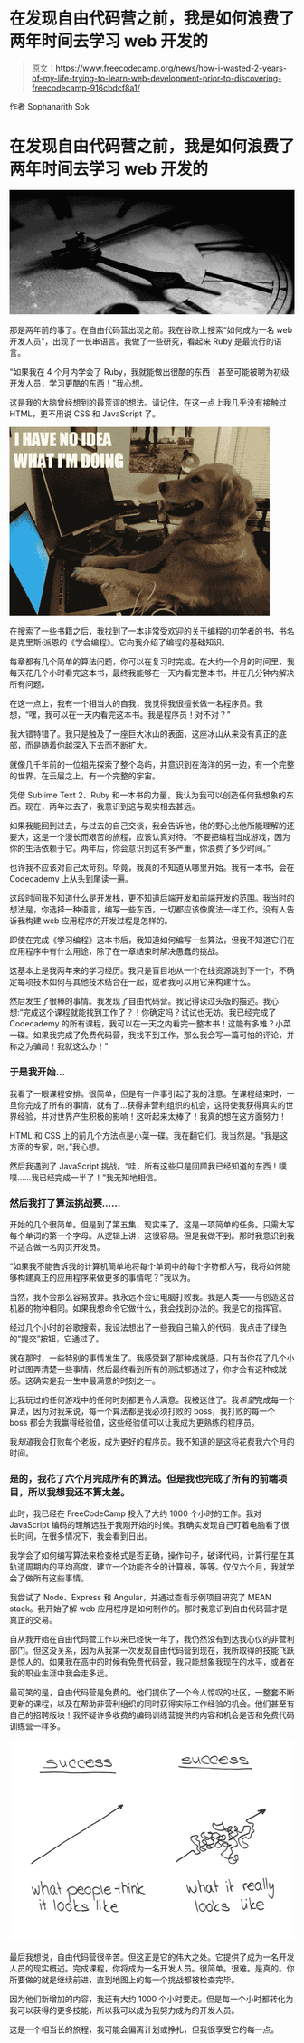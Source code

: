 # 在发现自由代码营之前，我是如何浪费了两年时间去学习 web 开发的

> 原文：<https://www.freecodecamp.org/news/how-i-wasted-2-years-of-my-life-trying-to-learn-web-development-prior-to-discovering-freecodecamp-916cbdcf8a1/>

作者 Sophanarith Sok

# 在发现自由代码营之前，我是如何浪费了两年时间去学习 web 开发的

![1*qI4dVsz38EixPWPxqX--9Q](img/66b18d160dd08f1655747d1c349e0c8c.png)

那是两年前的事了。在自由代码营出现之前。我在谷歌上搜索“如何成为一名 web 开发人员”，出现了一长串语言。我做了一些研究，看起来 Ruby 是最流行的语言。

“如果我在 4 个月内学会了 Ruby，我就能做出很酷的东西！甚至可能被聘为初级开发人员，学习更酷的东西！”我心想。

这是我的大脑曾经想到的最荒谬的想法。请记住，在这一点上我几乎没有接触过 HTML，更不用说 CSS 和 JavaScript 了。

![1*nkWf1zVrZ3DCZgnsZAXLWg](img/b28b79485c2e4a3c24d0fbfe3df74d8b.png)

在搜索了一些书籍之后，我找到了一本非常受欢迎的关于编程的初学者的书，书名是克里斯·派恩的《学会编程》。它向我介绍了编程的基础知识。

每章都有几个简单的算法问题，你可以在复习时完成。在大约一个月的时间里，我每天花几个小时看完这本书，最终我能够在一天内看完整本书，并在几分钟内解决所有问题。

在这一点上，我有一个相当大的自我，我觉得我很擅长做一名程序员。我想，“嘿，我可以在一天内看完这本书。我是程序员！对不对？”

我大错特错了。我只是触及了一座巨大冰山的表面，这座冰山从来没有真正的底部，而是随着你越深入下去而不断扩大。

就像几千年前的一位祖先探索了整个岛屿，并意识到在海洋的另一边，有一个完整的世界，在云层之上，有一个完整的宇宙。

凭借 Sublime Text 2、Ruby 和一本书的力量，我认为我可以创造任何我想象的东西。现在，两年过去了，我意识到这与现实相去甚远。

如果我能回到过去，与过去的自己交谈，我会告诉他，他的野心比他所能理解的还要大，这是一个漫长而艰苦的旅程，应该认真对待。“不要把编程当成游戏，因为你的生活依赖于它。两年后，你会意识到这有多严重，你浪费了多少时间。”

也许我不应该对自己太苛刻。毕竟，我真的不知道从哪里开始。我有一本书，会在 Codecademy 上从头到尾读一遍。

这段时间我不知道什么是开发栈，更不知道后端开发和前端开发的范围。我当时的想法是，你选择一种语言，编写一些东西，一切都应该像魔法一样工作。没有人告诉我构建 web 应用程序的开发过程是怎样的。

即使在完成《学习编程》这本书后，我知道如何编写一些算法，但我不知道它们在应用程序中有什么用途，除了在一章结束时解决愚蠢的挑战。

这基本上是我两年来的学习经历。我只是盲目地从一个在线资源跳到下一个，不确定每项技术如何与其他技术结合在一起，或者我可以用它来构建什么。

然后发生了很棒的事情。我发现了自由代码营。我记得读过头版的描述。我心想:“完成这个课程就能找到工作了？！你确定吗？试试也无妨。我已经完成了 Codecademy 的所有课程，我可以在一天之内看完一整本书！这能有多难？小菜一碟。如果我完成了免费代码营，我找不到工作，那么我会写一篇可怕的评论，并称之为骗局！我就这么办！”

### **于是我开始…**

我看了一眼课程安排。很简单，但是有一件事引起了我的注意。在课程结束时，一旦你完成了所有的事情，就有了…获得非营利组织的机会，这将使我获得真实的世界经验，并对世界产生积极的影响！这听起来太棒了！我真的想在这方面努力！

HTML 和 CSS 上的前几个方法点是小菜一碟。我在翻它们。我当然是。“我是这方面的专家，咄，”我心想。

然后我遇到了 JavaScript 挑战。“哇，所有这些只是回顾我已经知道的东西！噗噗……我已经完成一半了！”我无知地相信。

### **然后我打了算法挑战赛……**

开始的几个很简单。但是到了第五集，现实来了。这是一项简单的任务。只需大写每个单词的第一个字母。从逻辑上讲，这很容易。但是我做不到。那时我意识到我不适合做一名网页开发员。

“如果我不能告诉我的计算机简单地将每个单词中的每个字符都大写，我将如何能够构建真正的应用程序来做更多的事情呢？”我以为。

当然，我不会那么容易放弃。我永远不会让电脑打败我。我是人类——与创造这台机器的物种相同。如果我想命令它做什么，我会找到办法的。我是它的指挥官。

经过几个小时的谷歌搜索，我设法想出了一些我自己输入的代码，我点击了绿色的“提交”按钮，它通过了。

就在那时，一些特别的事情发生了。我感受到了那种成就感，只有当你花了几个小时试图弄清楚一些事情，然后最终看到所有的测试都通过了，你才会有这种成就感。这确实是我一生中最满意的时刻之一。

比我玩过的任何游戏中的任何时刻都更令人满意。我被迷住了。我*希望*完成每一个算法，因为对我来说，每一个算法都是我必须打败的 boss，我打败的每一个 boss 都会为我赢得经验值，这些经验值可以让我成为更熟练的程序员。

我*知道*我会打败每个老板，成为更好的程序员。我不知道的是这将花费我六个月的时间。

### 是的，我花了六个月完成所有的算法。但是我也完成了所有的前端项目，所以我想我还不算太差。

此时，我已经在 FreeCodeCamp 投入了大约 1000 个小时的工作。我对 JavaScript 编码的理解远胜于我刚开始的时候。我确实发现自己盯着电脑看了很长时间，在很多情况下，我会看到日出。

我学会了如何编写算法来检查格式是否正确，操作句子，破译代码，计算行星在其轨道周期内的平均高度，建立一个功能齐全的计算器，等等。仅仅六个月，我就学会了做所有这些事情。

我尝试了 Node、Express 和 Angular，并通过查看示例项目研究了 MEAN stack。我开始了解 web 应用程序是如何制作的。那时我意识到自由代码营才是真正的交易。

自从我开始在自由代码营工作以来已经快一年了，我仍然没有到达我心仪的非营利部门。但这没关系，因为从我第一次发现自由代码营到现在，我所取得的技能飞跃是惊人的。如果我在高中的时候有免费代码营，我只能想象我现在的水平，或者在我的职业生涯中我会走多远。

最可笑的是，自由代码营是免费的。他们提供了一个令人惊叹的社区，一整套不断更新的课程，以及在帮助非营利组织的同时获得实际工作经验的机会。他们甚至有自己的招聘版块！我怀疑许多收费的编码训练营提供的内容和机会是否和免费代码训练营一样多。

![1*kh9uOycaUD5SEii_PcvMEQ](img/8972ff742cde2b62edaaeb6b4fbfe8a9.png)

最后我想说，自由代码营很辛苦。但这正是它的伟大之处。它提供了成为一名开发人员的现实概述。完成课程，你将成为一名开发人员。很简单。很难。是真的。你所要做的就是继续前进，直到地图上的每一个挑战都被检查完毕。

因为他们新增加的内容，我还有大约 1000 个小时要走。但是每一个小时都转化为我可以获得的更多技能，所以我可以成为我努力成为的开发人员。

这是一个相当长的旅程，我可能会偏离计划或挣扎，但我很享受它的每一点。